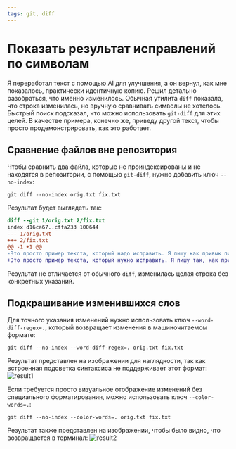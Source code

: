 ```yaml
---
tags: git, diff
---
```


# Показать результат исправлений по символам
Я переработал текст с помощью AI для улучшения, а он вернул, как мне показалось, практически идентичную копию. Решил детально разобраться, что именно изменилось. Обычная утилита `diff` показала, что строка изменилась, но вручную сравнивать символы не хотелось. Быстрый поиск подсказал, что можно использовать `git-diff` для этих целей. В качестве примера, конечно же, приведу другой текст, чтобы просто продемонстрировать, как это работает.

## Сравнение файлов вне репозитория
Чтобы сравнить два файла, которые не проиндексированы и не находятся в репозитории, с помощью `git-diff`, нужно добавить ключ `--no-index`:
```shell
git diff --no-index orig.txt fix.txt
```
Результат будет выглядеть так:
```diff
diff --git 1/orig.txt 2/fix.txt
index d16ca67..cffa233 100644
--- 1/orig.txt
+++ 2/fix.txt
@@ -1 +1 @@
-Это просто пример текста, который надо исправить. Я пишу как привык писать обычно. Мне не сложно написать большой текст, но надо в него вложить какую-то мысль. А самое сложное, как раз, придумать эту мысль. А это просто текст для проверки того как работает этот сервис. Что же, проверим и сравним результат на этом простом тексте.
+Это просто пример текста, который нужно исправить. Я пишу так, как привык писать обычно. Мне не сложно написать большой текст, но нужно вложить в него какую-то мысль. А самое сложное, как раз, придумать эту мысль. А это просто текст для проверки того, как работает этот сервис. Что же, проверим и сравним результат на этом простом тексте.
```

Результат не отличается от обычного `diff`, изменилась целая строка без конкретных указаний.

## Подкрашивание изменившихся слов
Для точного указания изменений нужно использовать ключ `--word-diff-regex=.`, который возвращает изменения в машиночитаемом формате:
```shell
git diff --no-index --word-diff-regex=. orig.txt fix.txt
```
Результат представлен на изображении для наглядности, так как встроенная подсветка синтаксиса не поддерживает этот формат:
![result1](https://github.com/user-attachments/assets/288753ab-0071-43a0-b04b-ebdd49973b56)

Если требуется просто визуальное отображение изменений без специального форматирования, можно использовать ключ `--color-words=.`:
```shell
git diff --no-index --color-words=. orig.txt fix.txt
```
Результат также представлен на изображении, чтобы было видно, что возвращается в терминал:
![result2](https://github.com/user-attachments/assets/0feacd7c-75fb-4b5b-9bd9-6f66ce3d63fc)

